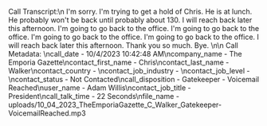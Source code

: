 Call Transcript:\n I'm sorry. I'm trying to get a hold of Chris. He is at lunch. He probably won't be back until probably about 130. I will reach back later this afternoon. I'm going to go back to the office. I'm going to go back to the office. I'm going to go back to the office. I'm going to go back to the office. I will reach back later this afternoon. Thank you so much. Bye. \n\n Call Metadata: \ncall_date - 10/4/2023 10:42:48 AM\ncompany_name - The Emporia Gazette\ncontact_first_name - Chris\ncontact_last_name - Walker\ncontact_country - \ncontact_job_industry - \ncontact_job_level - \ncontact_status - Not Contacted\ncall_disposition - Gatekeeper - Voicemail Reached\nuser_name - Adam Willis\ncontact_job_title - President\ncall_talk_time - 22 Seconds\nfile_name - uploads/10_04_2023_TheEmporiaGazette_C_Walker_Gatekeeper-VoicemailReached.mp3
